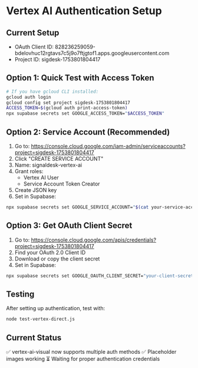 # Vertex AI Authentication Setup

## Current Setup
- OAuth Client ID: 828236259059-bdelovhuc12rgtavs7c5j9o7ftjgtof1.apps.googleusercontent.com
- Project ID: sigdesk-1753801804417

## Option 1: Quick Test with Access Token
```bash
# If you have gcloud CLI installed:
gcloud auth login
gcloud config set project sigdesk-1753801804417
ACCESS_TOKEN=$(gcloud auth print-access-token)
npx supabase secrets set GOOGLE_ACCESS_TOKEN="$ACCESS_TOKEN"
```

## Option 2: Service Account (Recommended)
1. Go to: https://console.cloud.google.com/iam-admin/serviceaccounts?project=sigdesk-1753801804417
2. Click "CREATE SERVICE ACCOUNT"
3. Name: signaldesk-vertex-ai
4. Grant roles:
   - Vertex AI User
   - Service Account Token Creator
5. Create JSON key
6. Set in Supabase:
```bash
npx supabase secrets set GOOGLE_SERVICE_ACCOUNT="$(cat your-service-account-key.json)"
```

## Option 3: Get OAuth Client Secret
1. Go to: https://console.cloud.google.com/apis/credentials?project=sigdesk-1753801804417
2. Find your OAuth 2.0 Client ID
3. Download or copy the client secret
4. Set in Supabase:
```bash
npx supabase secrets set GOOGLE_OAUTH_CLIENT_SECRET="your-client-secret"
```

## Testing
After setting up authentication, test with:
```bash
node test-vertex-direct.js
```

## Current Status
✅ vertex-ai-visual now supports multiple auth methods
✅ Placeholder images working
⏳ Waiting for proper authentication credentials
